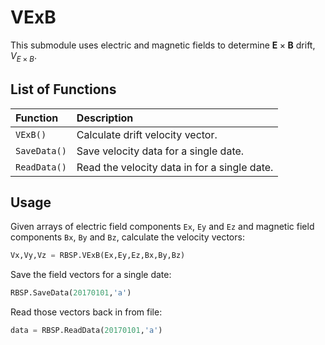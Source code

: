 # VExB

This submodule uses electric and magnetic fields to determine $\mathbf{E} \times \mathbf{B}$ drift, $V_{E\times B}$.

## List of Functions

|	Function	| 	Description |
|:--------------|:--------------|
| `VExB()`		| Calculate drift velocity vector. |
| `SaveData()`	| Save velocity data for a single date. |
| `ReadData()`	| Read the velocity data in for a single date. |

## Usage

Given arrays of electric field components `Ex`, `Ey` and `Ez` and magnetic field components `Bx`, `By` and `Bz`, calculate the velocity vectors:
```python
Vx,Vy,Vz = RBSP.VExB(Ex,Ey,Ez,Bx,By,Bz)
```

Save the field vectors for a single date:
```python
RBSP.SaveData(20170101,'a')
```

Read those vectors back in from file:
```python
data = RBSP.ReadData(20170101,'a')
```



